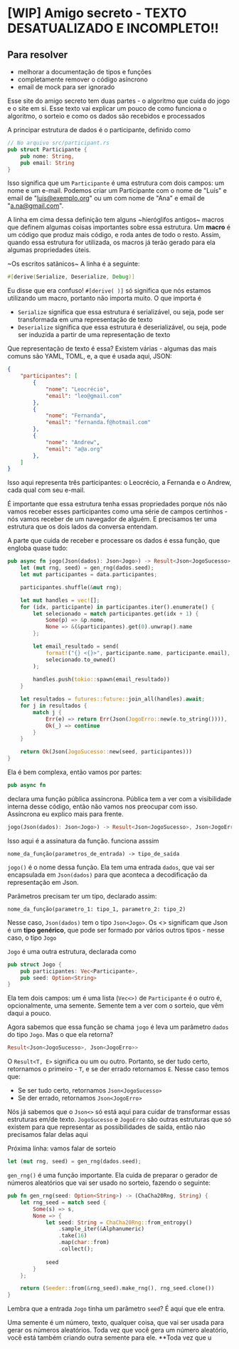 # [WIP] Amigo secreto - TEXTO DESATUALIZADO E INCOMPLETO!!
## Para resolver
 - melhorar a documentação de tipos e funções
 - completamente remover o código asíncrono
 - email de mock para ser ignorado


Esse site do amigo secreto tem duas partes - o algoritmo que cuida do jogo e o site em si. Esse texto vai explicar um pouco de como funciona o algoritmo, o sorteio e como os dados são recebidos e processados

A principar estrutura de dados é o participante, definido como 
```rust
// No arquivo src/participant.rs
pub struct Participante {
    pub nome: String,
    pub email: String
}
```

Isso significa que um `Participante` é uma estrutura com dois campos: um nome e um e-mail. Podemos criar um Participante com o nome de "Luís" e email de "luís@exemplo.org" ou um com nome de "Ana" e email de "a.na@gmail.com".
 
A linha em cima dessa definição tem alguns ~hieróglifos antigos~ macros que definem algumas coisas importantes sobre essa estrutura. Um **macro** é um código que produz mais código, e roda antes de todo o resto. Assim, quando essa estrutura for utilizada, os macros já terão gerado para ela algumas propriedades úteis.

~Os escritos satãnicos~ A linha é a seguinte:
```rust
#[derive(Serialize, Deserialize, Debug)]
```
Eu disse que era confuso! `#[derive( )]` só significa que nós estamos utilizando um macro, portanto não importa muito. O que importa é

 - `Serialize` significa que essa estrutura é serializável, ou seja, pode ser transformada em uma representação de texto
 - `Deserialize` significa que essa estrutura é deserializável, ou seja, pode ser induzida a partir de uma representação de texto
 
Que representação de texto é essa? Existem várias - algumas das mais comuns são YAML, TOML, e, a que é usada aqui, JSON:

```json
{
    "participantes": [
        {
            "nome": "Leocrécio",
            "email": "leo@gmail.com"
        },
        {
            "nome": "Fernanda",
            "email": "fernanda.f@hotmail.com"
        },
        {
            "nome": "Andrew",
            "email": "a@a.org"
        },
    ]
}
```

Isso aqui representa três participantes: o Leocrécio, a Fernanda e o Andrew, cada qual com seu e-mail.

É importante que essa estrutura tenha essas propriedades porque nós não vamos receber esses participantes como uma série de campos certinhos - nós vamos receber de um navegador de alguém. E precisamos ter uma estrutura que os dois lados da conversa entendam.

A parte que cuida de receber e processare os dados é essa função, que engloba quase tudo:
```rust
pub async fn jogo(Json(dados): Json<Jogo>) -> Result<Json<JogoSucesso>, Json<JogoErro>> {
    let (mut rng, seed) = gen_rng(dados.seed);
    let mut participantes = data.participantes;

    participantes.shuffle(&mut rng);

    let mut handles = vec![];
    for (idx, participante) in participantes.iter().enumerate() {
        let selecionado = match participantes.get(idx + 1) {
            Some(p) => &p.nome,
            None => &(&participantes).get(0).unwrap().name
        };

        let email_resultado = send(
            format!("{} <{}>", participante.name, participante.email), 
            selecionado.to_owned()
        );
        
        handles.push(tokio::spawn(email_resultado))
    }

    let resultados = futures::future::join_all(handles).await;
    for j in resultados {
        match j {
            Err(e) => return Err(Json(JogoErro::new(e.to_string()))),
            Ok(_) => continue
        }
    }

    return Ok(Json(JogoSucesso::new(seed, participantes)))
}
```

Ela é bem complexa, então vamos por partes:

```rust
pub async fn
```
declara uma função pública assíncrona. Pública tem a ver com a visibilidade interna desse código, então não vamos nos preocupar com isso. Assíncrona eu explico mais para frente.

```rust
jogo(Json(dados): Json<Jogo>) -> Result<Json<JogoSucesso>, Json<JogoErro>>
```
Isso aqui é a assinatura da função. funciona asssim

```
nome_da_função(parametros_de_entrada) -> tipo_de_saída
```

`jogo()` é o nome dessa função. Ela tem uma entrada `dados`, que vai ser encapsulada em `Json(dados)` para que aconteca a decodificação da representação em Json.

Parâmetros precisam ter um tipo, declarado assim:
```
nome_da_função(parametro_1: tipo_1, parametro_2: tipo_2)
```
Nesse caso, `Json(dados)` tem o tipo `Json<Jogo>`. Os <> significam que Json é um **tipo genérico**, que pode ser formado por vários outros tipos - nesse caso, o tipo `Jogo`

`Jogo` é uma outra estrutura, declarada como
```rust
pub struct Jogo {
    pub participantes: Vec<Participante>,
    pub seed: Option<String>
}
```

Ela tem dois campos: um é uma lista (`Vec<>)` de `Participante` é o outro é, opcionalmente, uma semente. Semente tem a ver com o sorteio, que vêm daqui a pouco.

Agora sabemos que essa função se chama `jogo` é leva um parâmetro `dados` do tipo `Jogo`. Mas o que ela retorna?

```rust
Result<Json<JogoSucesso>, Json<JogoErro>>
```
O `Result<T, E>` significa ou um ou outro. Portanto, se der tudo certo,  retornamos o primeiro - `T`, e se der errado retornamos `E`.
Nesse caso temos que:

 - Se ser tudo certo, retornamos `Json<JogoSucesso>`
 - Se der errado, retornamos `Json<JogoErro>`
 
 Nós já sabemos que o `Json<>` só está aqui para cuidar de transformar essas estruturas em/de texto. `JogoSucesso` e `JogoErro` são outras estruturas que só existem para que representar as possibilidades de saída, então não precisamos falar delas aqui

Próxima linha: vamos falar de sorteio
```rust
let (mut rng, seed) = gen_rng(dados.seed);
```

`gen_rng()` é uma função importante. Ela cuida de preparar o gerador de números aleatórios que vai ser usado no sorteio, fazendo o seguinte:

```rust
pub fn gen_rng(seed: Option<String>) -> (ChaCha20Rng, String) {
    let rng_seed = match seed {
        Some(s) => s,
        None => {
            let seed: String = ChaCha20Rng::from_entropy()
                .sample_iter(&Alphanumeric)
                .take(16)
                .map(char::from)
                .collect();
            
            seed
        }
    };

    return (Seeder::from(&rng_seed).make_rng(), rng_seed.clone())
}
```
Lembra que a entrada `Jogo` tinha um parâmetro `seed`? É aqui que ele entra.

Uma semente é um número, texto, qualquer coisa, que vai ser usada para gerar os números aleatórios. Toda vez que você gera um número aleatório, você está também criando outra semente para ele.
**Toda vez que u